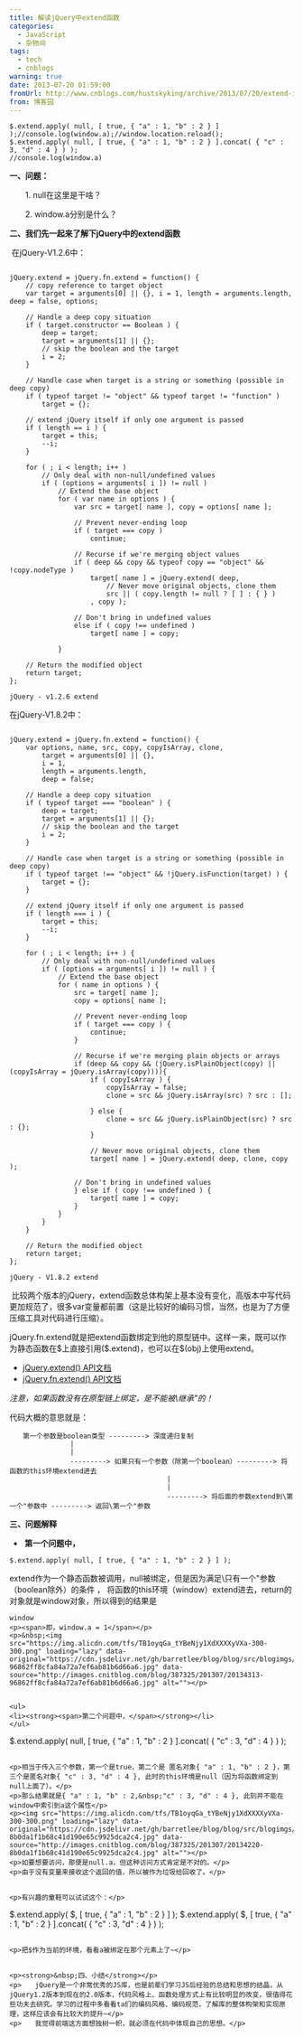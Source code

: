 ```yaml
---
title: 解读jQuery中extend函数
categories:
  - JavaScript
  - 杂物间
tags:
  - tech
  - cnblogs
warning: true
date: 2013-07-20 01:59:00
fromUrl: http://www.cnblogs.com/hustskyking/archive/2013/07/20/extend-in-jQuery.html
from: 博客园
---
```




```
$.extend.apply( null, [ true, { "a" : 1, "b" : 2 } ] );//console.log(window.a);//window.location.reload();
$.extend.apply( null, [ true, { "a" : 1, "b" : 2 } ].concat( { "c" : 3, "d" : 4 } ) );
//console.log(window.a)

```

<p><strong>一、问题：</strong></p>
<p>　　1. null在这里是干啥？</p>
<p>　　2. window.a分别是什么？</p>


<p><strong>二、我们先一起来了解下jQuery中的extend函数</strong></p>
<p>&nbsp;在jQuery-V1.2.6中：</p>

```

jQuery.extend = jQuery.fn.extend = function() {
    // copy reference to target object
    var target = arguments[0] || {}, i = 1, length = arguments.length, deep = false, options;

    // Handle a deep copy situation
    if ( target.constructor == Boolean ) {
        deep = target;
        target = arguments[1] || {};
        // skip the boolean and the target
        i = 2;
    }

    // Handle case when target is a string or something (possible in deep copy)
    if ( typeof target != "object" && typeof target != "function" )
        target = {};

    // extend jQuery itself if only one argument is passed
    if ( length == i ) {
        target = this;
        --i;
    }

    for ( ; i < length; i++ )
        // Only deal with non-null/undefined values
        if ( (options = arguments[ i ]) != null )
            // Extend the base object
            for ( var name in options ) {
                var src = target[ name ], copy = options[ name ];

                // Prevent never-ending loop
                if ( target === copy )
                    continue;

                // Recurse if we're merging object values
                if ( deep && copy && typeof copy == "object" && !copy.nodeType )
                    target[ name ] = jQuery.extend( deep,
                        // Never move original objects, clone them
                        src || ( copy.length != null ? [ ] : { } )
                    , copy );

                // Don't bring in undefined values
                else if ( copy !== undefined )
                    target[ name ] = copy;

            }

    // Return the modified object
    return target;
};

jQuery - v1.2.6 extend
```



<p>在jQuery-V1.8.2中：</p>

```

jQuery.extend = jQuery.fn.extend = function() {
    var options, name, src, copy, copyIsArray, clone,
        target = arguments[0] || {},
        i = 1,
        length = arguments.length,
        deep = false;

    // Handle a deep copy situation
    if ( typeof target === "boolean" ) {
        deep = target;
        target = arguments[1] || {};
        // skip the boolean and the target
        i = 2;
    }

    // Handle case when target is a string or something (possible in deep copy)
    if ( typeof target !== "object" && !jQuery.isFunction(target) ) {
        target = {};
    }

    // extend jQuery itself if only one argument is passed
    if ( length === i ) {
        target = this;
        --i;
    }

    for ( ; i < length; i++ ) {
        // Only deal with non-null/undefined values
        if ( (options = arguments[ i ]) != null ) {
            // Extend the base object
            for ( name in options ) {
                src = target[ name ];
                copy = options[ name ];

                // Prevent never-ending loop
                if ( target === copy ) {
                    continue;
                }

                // Recurse if we're merging plain objects or arrays
                if (deep && copy && (jQuery.isPlainObject(copy) || (copyIsArray = jQuery.isArray(copy)))){
                    if ( copyIsArray ) {
                        copyIsArray = false;
                        clone = src && jQuery.isArray(src) ? src : [];

                    } else {
                        clone = src && jQuery.isPlainObject(src) ? src : {};
                    }

                    // Never move original objects, clone them
                    target[ name ] = jQuery.extend( deep, clone, copy );

                // Don't bring in undefined values
                } else if ( copy !== undefined ) {
                    target[ name ] = copy;
                }
            }
        }
    }

    // Return the modified object
    return target;
};

jQuery - V1.8.2 extend
```



<p>&nbsp;比较两个版本的jQuery，extend函数总体构架上基本没有变化，高版本中写代码更加规范了，很多var变量都前置（这是比较好的编码习惯，当然，也是为了方便压缩工具对代码进行压缩）。</p>
<p>jQuery.fn.extend就是把extend函数绑定到他的原型链中。这样一来，既可以作为静态函数在$上直接引用($.extend)，也可以在$(obj)上使用extend。</p>
<ul>
<li><a href="http://api.jquery.com/jQuery.extend/" target="_blank">jQuery.extend() API文档</a></li>
<li><a href="http://api.jquery.com/jQuery.fn.extend/" target="_blank">jQuery.fn.extend() API文档</a></li>
</ul>
<p><em>注意，如果函数没有在原型链上绑定，是不能被\继承"的！</em></p>


<p>代码大概的意思就是：</p>

```
　　第一个参数是boolean类型 ---------> 深度递归复制
               |
               |
               ---------> 如果只有一个参数（除第一个boolean）---------> 将函数的this环境extend进去
                                       |
                                       |
                                       ---------> 将后面的参数extend到\第一个"参数中 ---------> 返回\第一个"参数

```



<p><strong>三、问题解释</strong></p>
<ul>
<li><strong>&nbsp;第一个问题中，</strong></li>
</ul>

```
$.extend.apply( null, [ true, { "a" : 1, "b" : 2 } ] );

```

<p>extend作为一个静态函数被调用，null被绑定，但是因为满足\只有一个"参数（boolean除外）的条件 ， 将函数的this环境（window）extend进去，return的对象就是window对象，所以得到的结果是</p>

```
window 
<p><span>即，window.a = 1</span></p>
<p>&nbsp;<img src="https://img.alicdn.com/tfs/TB1oyqGa_tYBeNjy1XdXXXXyVXa-300-300.png" loading="lazy" data-original="https://cdn.jsdelivr.net/gh/barretlee/blog/blog/src/blogimgs/2013/07/20/20134313-96862ff8cfa84a72a7ef6ab81b6d66a6.jpg" data-source="http://images.cnitblog.com/blog/387325/201307/20134313-96862ff8cfa84a72a7ef6ab81b6d66a6.jpg" alt=""></p>


<ul>
<li><strong><span>第二个问题中，</span></strong></li>
</ul>

```
$.extend.apply( null, [ true, { "a" : 1, "b" : 2 } ].concat( { "c" : 3, "d" : 4 } ) );

```

<p>相当于传入三个参数，第一个是true，第二个是 匿名对象{ "a" : 1, "b" : 2 }，第三个是匿名对象{ "c" : 3, "d" : 4 }, 此时的this环境是null（因为将函数绑定到null上面了）。</p>
<p>那么结果就是{ "a" : 1, "b" : 2,&nbsp;"c" : 3, "d" : 4 }, 此刻并不能在window中索引到a这个属性</p>
<p><img src="https://img.alicdn.com/tfs/TB1oyqGa_tYBeNjy1XdXXXXyVXa-300-300.png" loading="lazy" data-original="https://cdn.jsdelivr.net/gh/barretlee/blog/blog/src/blogimgs/2013/07/20/20134220-8b0da1f1b68c41d190e65c9925dca2c4.jpg" data-source="http://images.cnitblog.com/blog/387325/201307/20134220-8b0da1f1b68c41d190e65c9925dca2c4.jpg" alt=""></p>
<p>如要想要访问，那便是null.a，但这种访问方式肯定是不对的。</p>
<p>由于没有变量来接收这个返回的值，所以被作为垃圾给回收了。</p>


<p>有兴趣的童鞋可以试试这个：</p>

```
$.extend.apply( $, [ true, { "a" : 1, "b" : 2 } ] );
$.extend.apply( $, [ true, { "a" : 1, "b" : 2 } ].concat( { "c" : 3, "d" : 4 } ) );

```

<p>把$作为当前的环境，看看a被绑定在那个元素上了~</p>


<p><strong>&nbsp;四、小结</strong></p>
<p>　　jQuery是一个非常优秀的JS库，也是前辈们学习JS后经验的总结和思想的结晶，从jQuery1.2版本到现在的2.0版本，代码风格上、函数处理方式上有比较明显的改变，很值得花些功夫去研究。学习的过程中多看看ta们的编码风格、编码规范，了解库的整体构架和实现原理，这样应该会有比较大的提升~</p>
<p>　　我觉得前端这方面想独树一帜，就必须在代码中体现自己的思想。</p>



